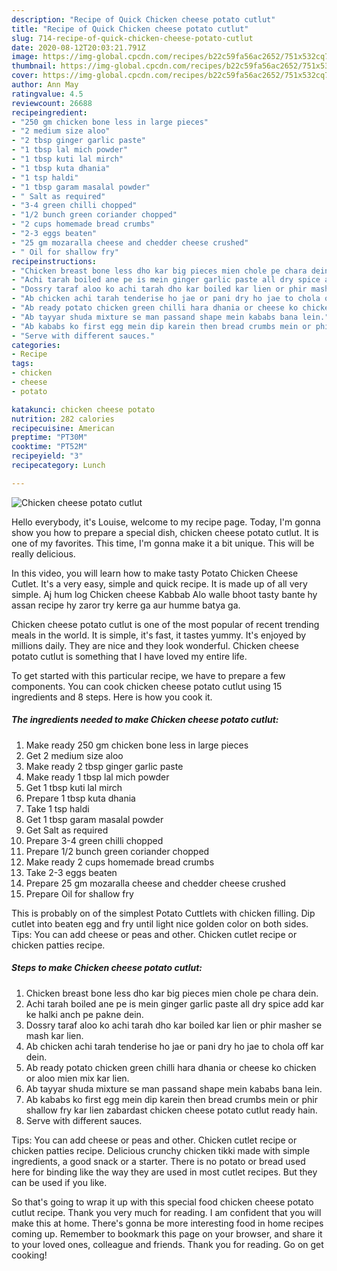 ```yaml
---
description: "Recipe of Quick Chicken cheese potato cutlut"
title: "Recipe of Quick Chicken cheese potato cutlut"
slug: 714-recipe-of-quick-chicken-cheese-potato-cutlut
date: 2020-08-12T20:03:21.791Z
image: https://img-global.cpcdn.com/recipes/b22c59fa56ac2652/751x532cq70/chicken-cheese-potato-cutlut-recipe-main-photo.jpg
thumbnail: https://img-global.cpcdn.com/recipes/b22c59fa56ac2652/751x532cq70/chicken-cheese-potato-cutlut-recipe-main-photo.jpg
cover: https://img-global.cpcdn.com/recipes/b22c59fa56ac2652/751x532cq70/chicken-cheese-potato-cutlut-recipe-main-photo.jpg
author: Ann May
ratingvalue: 4.5
reviewcount: 26688
recipeingredient:
- "250 gm chicken bone less in large pieces"
- "2 medium size aloo"
- "2 tbsp ginger garlic paste"
- "1 tbsp lal mich powder"
- "1 tbsp kuti lal mirch"
- "1 tbsp kuta dhania"
- "1 tsp haldi"
- "1 tbsp garam masalal powder"
- " Salt as required"
- "3-4 green chilli chopped"
- "1/2 bunch green coriander chopped"
- "2 cups homemade bread crumbs"
- "2-3 eggs beaten"
- "25 gm mozaralla cheese and chedder cheese crushed"
- " Oil for shallow fry"
recipeinstructions:
- "Chicken breast bone less dho kar big pieces mien chole pe chara dein."
- "Achi tarah boiled ane pe is mein ginger garlic paste all dry spice add kar ke halki anch pe pakne dein."
- "Dossry taraf aloo ko achi tarah dho kar boiled kar lien or phir masher se mash kar lien."
- "Ab chicken achi tarah tenderise ho jae or pani dry ho jae to chola off kar dein."
- "Ab ready potato chicken green chilli hara dhania or cheese ko chicken or aloo mien mix kar lien."
- "Ab tayyar shuda mixture se man passand shape mein kababs bana lein."
- "Ab kababs ko first egg mein dip karein then bread crumbs mein or phir shallow fry kar lien zabardast chicken cheese potato cutlut ready hain."
- "Serve with different sauces."
categories:
- Recipe
tags:
- chicken
- cheese
- potato

katakunci: chicken cheese potato 
nutrition: 282 calories
recipecuisine: American
preptime: "PT30M"
cooktime: "PT52M"
recipeyield: "3"
recipecategory: Lunch

---
```



![Chicken cheese potato cutlut](https://img-global.cpcdn.com/recipes/b22c59fa56ac2652/751x532cq70/chicken-cheese-potato-cutlut-recipe-main-photo.jpg)

Hello everybody, it's Louise, welcome to my recipe page. Today, I'm gonna show you how to prepare a special dish, chicken cheese potato cutlut. It is one of my favorites. This time, I'm gonna make it a bit unique. This will be really delicious.

In this video, you will learn how to make tasty Potato Chicken Cheese Cutlet. It&#39;s a very easy, simple and quick recipe. It is made up of all very simple. Aj hum log Chicken cheese Kabbab Alo walle bhoot tasty bante hy assan recipe hy zaror try kerre ga aur humme batya ga.

Chicken cheese potato cutlut is one of the most popular of recent trending meals in the world. It is simple, it's fast, it tastes yummy. It's enjoyed by millions daily. They are nice and they look wonderful. Chicken cheese potato cutlut is something that I have loved my entire life.


To get started with this particular recipe, we have to prepare a few components. You can cook chicken cheese potato cutlut using 15 ingredients and 8 steps. Here is how you cook it.

<!--inarticleads1-->

##### The ingredients needed to make Chicken cheese potato cutlut:

1. Make ready 250 gm chicken bone less in large pieces
1. Get 2 medium size aloo
1. Make ready 2 tbsp ginger garlic paste
1. Make ready 1 tbsp lal mich powder
1. Get 1 tbsp kuti lal mirch
1. Prepare 1 tbsp kuta dhania
1. Take 1 tsp haldi
1. Get 1 tbsp garam masalal powder
1. Get  Salt as required
1. Prepare 3-4 green chilli chopped
1. Prepare 1/2 bunch green coriander chopped
1. Make ready 2 cups homemade bread crumbs
1. Take 2-3 eggs beaten
1. Prepare 25 gm mozaralla cheese and chedder cheese crushed
1. Prepare  Oil for shallow fry


This is probably on of the simplest Potato Cuttlets with chicken filling. Dip cutlet into beaten egg and fry until light nice golden color on both sides. Tips: You can add cheese or peas and other. Chicken cutlet recipe or chicken patties recipe. 

<!--inarticleads2-->

##### Steps to make Chicken cheese potato cutlut:

1. Chicken breast bone less dho kar big pieces mien chole pe chara dein.
1. Achi tarah boiled ane pe is mein ginger garlic paste all dry spice add kar ke halki anch pe pakne dein.
1. Dossry taraf aloo ko achi tarah dho kar boiled kar lien or phir masher se mash kar lien.
1. Ab chicken achi tarah tenderise ho jae or pani dry ho jae to chola off kar dein.
1. Ab ready potato chicken green chilli hara dhania or cheese ko chicken or aloo mien mix kar lien.
1. Ab tayyar shuda mixture se man passand shape mein kababs bana lein.
1. Ab kababs ko first egg mein dip karein then bread crumbs mein or phir shallow fry kar lien zabardast chicken cheese potato cutlut ready hain.
1. Serve with different sauces.


Tips: You can add cheese or peas and other. Chicken cutlet recipe or chicken patties recipe. Delicious crunchy chicken tikki made with simple ingredients, a good snack or a starter. There is no potato or bread used here for binding like the way they are used in most cutlet recipes. But they can be used if you like. 

So that's going to wrap it up with this special food chicken cheese potato cutlut recipe. Thank you very much for reading. I am confident that you will make this at home. There's gonna be more interesting food in home recipes coming up. Remember to bookmark this page on your browser, and share it to your loved ones, colleague and friends. Thank you for reading. Go on get cooking!
